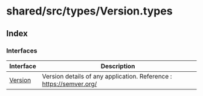 # shared/src/types/Version.types

## Index

### Interfaces

| Interface | Description |
| ------ | ------ |
| [Version](interfaces/Version.md) | Version details of any application. Reference : https://semver.org/ |
